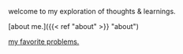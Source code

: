 welcome to my exploration of thoughts & learnings.

[about me.]({{< ref "about" >}} "about")

[my favorite problems.](https://curioushieu.com/post/my-12-favorite-problems/)
